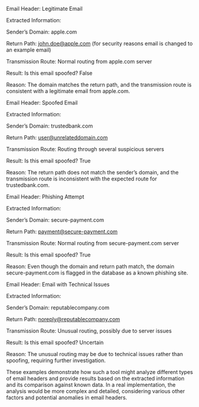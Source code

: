 Email Header: Legitimate Email

Extracted Information:

Sender’s Domain: apple.com

Return Path: john.doe@apple.com (for security reasons email is changed to an example email)

Transmission Route: Normal routing from apple.com server

Result: Is this email spoofed? False

Reason: The domain matches the return path, and the transmission route is consistent with a legitimate email from apple.com.





Email Header: Spoofed Email

Extracted Information:

Sender’s Domain: trustedbank.com

Return Path: user@unrelateddomain.com

Transmission Route: Routing through several suspicious servers

Result: Is this email spoofed? True

Reason: The return path does not match the sender’s domain, and the transmission route is inconsistent with the expected route for trustedbank.com.





Email Header: Phishing Attempt

Extracted Information:

Sender’s Domain: secure-payment.com

Return Path: payment@secure-payment.com

Transmission Route: Normal routing from secure-payment.com server

Result: Is this email spoofed? True

Reason: Even though the domain and return path match, the domain secure-payment.com is flagged in the database as a known phishing site.





Email Header: Email with Technical Issues

Extracted Information:

Sender’s Domain: reputablecompany.com

Return Path: noreply@reputablecompany.com

Transmission Route: Unusual routing, possibly due to server issues

Result: Is this email spoofed? Uncertain

Reason: The unusual routing may be due to technical issues rather than spoofing, requiring further investigation.



These examples demonstrate how such a tool might analyze different types of email headers and provide results based on the extracted information and its comparison against known data. In a real implementation, the analysis would be more complex and detailed, considering various other factors and potential anomalies in email headers.

